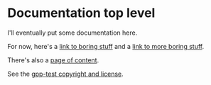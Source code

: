 Documentation top level
=======================

I'll eventually put some documentation here.

For now, here's a [link to boring stuff](another.md) and a [link to more boring stuff](more.html).

There's also a [page of content](content.md).

See the [gpp-test copyright and license](https://github.com/spakin/gpp-test/LICENSE.md).
